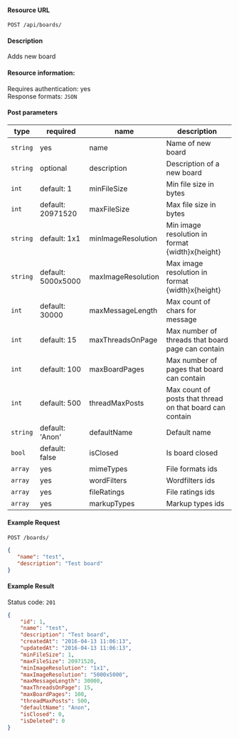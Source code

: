 #### Resource URL
`POST /api/boards/`

#### Description
  Adds new board

#### Resource information:
  Requires authentication: yes    
  Response formats: `JSON`

#### Post parameters
| type     | required           | name                 | description
|----------|--------------------|----------------------|-------------
| `string` | yes                | name                 | Name of new board
| `string` | optional           | description          | Description of a new board
| `int`    | default: 1         | minFileSize          | Min file size in bytes
| `int`    | default: 20971520  | maxFileSize          | Max file size in bytes
| `string` | default: 1x1       | minImageResolution   | Min image resolution in format {width}x{height}
| `string` | default: 5000x5000 | maxImageResolution   | Max image resolution in format {width}x{height}
| `int`    | default: 30000     | maxMessageLength     | Max count of chars for message
| `int`    | default: 15        | maxThreadsOnPage     | Max number of threads that board page can contain
| `int`    | default: 100       | maxBoardPages        | Max number of pages that board can contain
| `int`    | default: 500       | threadMaxPosts       | Max count of posts that thread on that board can contain
| `string` | default: 'Anon'    | defaultName          | Default name
| `bool`   | default: false     | isClosed             | Is board closed
| `array`  | yes                | mimeTypes          | File formats ids
| `array`  | yes                | wordFilters          | Wordfilters ids
| `array`  | yes                | fileRatings          | File ratings ids
| `array`  | yes                | markupTypes          | Markup types ids

#### Example Request
`POST /boards/`
```JSON
{
   "name": "test",
   "description": "Test board"
}
```

#### Example Result
Status code: `201`
```JSON
{
	"id": 1,
	"name": "test",
	"description": "Test board",
	"createdAt": "2016-04-13 11:06:13",
	"updatedAt": "2016-04-13 11:06:13",
	"minFileSize": 1,
	"maxFileSize": 20971520,
	"minImageResolution": "1x1",
	"maxImageResolution": "5000x5000",
	"maxMessageLength": 30000,
	"maxThreadsOnPage": 15,
	"maxBoardPages": 100,
	"threadMaxPosts": 500,
	"defaultName": "Anon",
	"isClosed": 0,
	"isDeleted": 0
}
```